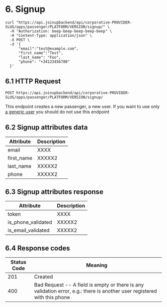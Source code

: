 # 6. Signup

```shell
curl "https://api.joinupbackend/api/corporative-PROVIDER-SLUG/apps/passenger/PLATFORM/VERSION/signup/" \
  -H "Authorization: beep-beep-beep-beep-beep" \
  -H "Content-Type: application/json" \
  -X POST \
  -d '{
      "email":"test@example.com", 
      "first_name":"Test",
      "last_name": "Foo",
      "phone": "+34123456780"
  }'

```

## 6.1 HTTP Request

`POST https://api.joinupbackend/api/corporative-PROVIDER-SLUG/apps/passenger/PLATFORM/VERSION/signup/`

This endpoint creates a new passenger, a new user. If you want to use only <a href="#2-1-server-to-server">a generic user</a> you should do not use this endpoint


## 6.2 Signup attributes data

Attribute | Description
--------- | -----------
email | XXXX
first_name | XXXXX2
last_name | XXXXX2
phone | XXXXX2


## 6.3 Signup attributes response

Attribute | Description
--------- | -----------
token | XXXX
is_phone_validated | XXXXX2
is_email_validated | XXXXX2



## 6.4 Response codes

Status Code | Meaning
---------- | -------
201 | Created
400 | Bad Request -- A field is empty or there is any validation error, e.g.: there is another user registered with this phone

